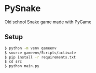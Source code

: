 # PySnake

Old school Snake game made with PyGame

## Setup

```sh
$ python -m venv gameenv
$ source gameenv/Scripts/activate
$ pip install -r requirements.txt
$ cd src
$ python main.py
```
